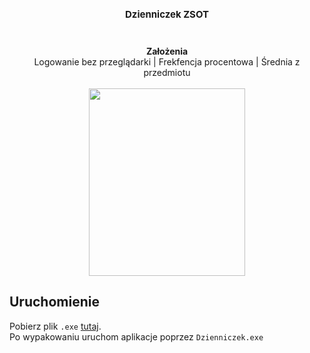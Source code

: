 <h1 align="center" style="font-size: 15px;">
Dzienniczek ZSOT
</h1>
<br/>
<p align="center">
  <b>Założenia</b><br>
  <a>Logowanie bez przeglądarki</a> |
  <a>Frekfencja procentowa</a> |
  <a>Średnia z przedmiotu</a>
  <br><br>
  <img src="https://raw.githubusercontent.com/kczmvk/Dzienniczek/master/images/login_screen.png" height="300" width="250">
</p>
  
  Uruchomienie
----------

Pobierz plik `.exe` [tutaj](https://drive.google.com/file/d/1p-9ksxC2e6FmX_cWktC34KwPvnfFLUmN).
<br>
Po wypakowaniu uruchom aplikacje poprzez `Dzienniczek.exe`




